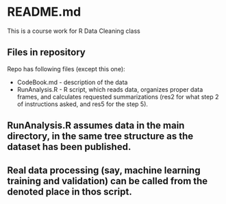 # README.md 
This is a course work for R Data Cleaning  class
## Files in repository
Repo has following files (except this one):
* CodeBook.md - description of the data
* RunAnalysis.R - R script, which reads data, organizes proper data frames, and calculates requested summarizations (res2 for what step 2 of instructions asked, and res5 for the step 5).

## RunAnalysis.R assumes data in the main directory, in  the same tree structure as the dataset has been published.

## Real data processing (say, machine learning training and validation) can be called from the denoted place in thos script.
 


